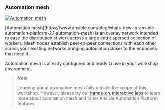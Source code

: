### Automation mesh

<p>
  <a href="https://www.ansible.com/products/automation-mesh" target="_blank">
    <img
      src="{{ '/exercises/common/images/mesh_logical.png#centreme' | relative_url }}"
      title="Automation mesh"
      alt="Automation mesh"
    />
  </a>
</p>
[Automation mesh](https://www.ansible.com/blog/whats-new-in-ansible-automation-platform-2.1-automation-mesh) is an overlay network intended to ease the distribution of work across a large and dispersed collection of workers. Mesh nodes establish peer-to-peer connections with each other across your existing networks bringing automation closer to the endpoints that need it. 

Automation mesh is already configured and ready to use in your workshop environment. 

>**Note**
>
> Learning about automation mesh falls outside the scope of this workshop. 
> However, please try our [hands-on, interactive labs](https://www.ansible.com/products/ansible-training) to learn more about automation mesh and other Ansible Automation Platform features.